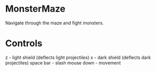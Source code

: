 # MonsterMaze
Navigate through the maze and fight monsters.

# Controls
z - light shield (deflects light projectiles)
x - dark shield (deflects dark projectiles)
space bar - slash
mouse down - movement
